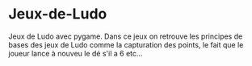 # Jeux-de-Ludo
Jeux de Ludo avec pygame. Dans ce jeux on retrouve les principes de bases des jeux de Ludo comme la capturation des points, le fait que le joueur lance à nouveu le dé s'il a 6 etc...
